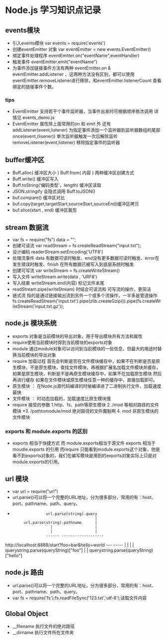 # Node.js 学习知识点记录
## events模块
* 引入events模块 var events = require('events')
* 创建eventEmitter 对象 var eventEmitter = new events.EventEmitter()
* 绑定事件处理程序 eventEmitter.on("eventName",eventHandler)
* 触发事件 eventEmitter.emit("eventName")
* 为事件添加链接事件方法有两种 eventEmitter.on & eventEmitter.addListener ，这两种方法没有区别，都可以使用 eventEmitter.removeListener进行移除，和eventEmitter.listenerCount 查看绑定的链接事件个数。
### tips
* EventEmitter 支持若干个事件监听器，当事件出发时可根据顺序依次调用 详情见 events_demo.js
* EventEmitter 属性除上面常用的on 和 emit 外 还有 addListener(event,listener) 为指定事件添加一个监听器到监听器数组的尾部  once(event,(lisener)) 单次监听器触发一次后解除监听 removeListener(event,listener) 移除指定事件的监听器

## buffer缓冲区
* Buff.alloc( 缓冲区大小 )  Buff.from( 内容 ) 两种缓冲区创建方式
* Buff.write() 缓冲区写入
* Buff.toString(‘编码类型’，length) 缓冲区读取
* JSON.stringify 会隐式调用 Buff.toJSON()
* buf.compare()  缓冲区对比
* buf.copy(target,targetStart,sourceStart,sourceEnd)缓冲区拷贝
* buf.slice(start , end) 缓冲区裁剪

## stream 数据流
* var fs = require("fs")  data = "";
* 创建可读流  var readStream = fs.createReadStream("input.txt");
* 设计编码 readerStream.setEncoding('UTF8')
* 处理流事件 data 有数据可读时触发、end没有更多数据可读时触发、error在发生错误时触发、finish 在所有数据已被写入到底层系统时触发
* 创建可写流 var writeStream = fs.createWriteStream()
* 写入文件 writeStream.write(data , 'URF8')
* 写入结束 writeStream.end(内容) 标记文件末尾
* readStream.pipe(writeStream) 时结合可读流和 可写流的操作，更简洁
* 链式流 指的是通过链接输出流到另外一个或多个流操作，一半多是管道操作 fs.createReadStream('input.txt').pipe(zlib.createGzip()).pipe(fs.createWriteStream('input.txt.gz'));

## node.js 模块系统
* exports 对象是当前模块的导出对象，用于导出模块共有方法和属性
* require使用当前模块时得到当前模块的exports对象
* module 通过module对象可以访问到当前模块的一些信息，但最大的用途时替换当前模块的导出对象
* require 加载过程  首先会判断是否在文件模块缓存中，如果不在判断是否是原生模块，不是原生模块，查找文件模块，再根据扩展名加载文件模块并缓存，如果是原生模块，判断是不是再原生模块缓存中，如果不在加载原生模块 然后再进行缓存   如果在文件模块或原生模块任意一种的缓存中，直接加载即可。
* 原生模块 ： 在Node.js源代码编译的时候编译进了二进制执行文件，加载速度最快
* 文件模块 ： 时动态加载的，加载速度比原生模块慢
* require 接受的参数 1.http、fs、path等原生模块 2../mod 等相对路径的文件模块
*3. /pathtomodule/mod 绝对路径的文件魔魁啊 4. mod 非原生模块的文件模块

### exports 和 module.exports 的区别
* exports 相当于快捷方式  而 module.exports相当于源文件  exports 相当于moudle.exports 的引用   而require 只能看到module.exports这个对象，他是看不到exports对象的，我们在编写模块是用到的exports对象实际上只是对module.exports的引用。 

## url 模块
* var url = require("url")
* url.parse()可以将一个完整的URL地址，分为很多部分，常用的有：host、port、pathname、path、query。
*                    url.parse(string).query
                                           |
           url.parse(string).pathname      |
                       |                   |
                       |                   |
                     ------ -------------------
http://localhost:8888/start?foo=bar&hello=world
                                ---       -----
                                 |          |
                                 |          |
              querystring.parse(queryString)["foo"]    |
                                            |
                         querystring.parse(queryString)["hello"]

## node.js 路由
* url.parse()可以将一个完整的URL地址，分为很多部分，常用的有：host、port、pathname、path、query。
* var fs = require('fs');fs.readFileSync('123.txt','utf-8');读取文件内容

## Global Object
* __filename   执行文件的绝对路径
* __dirname 执行文件所在文件夹

